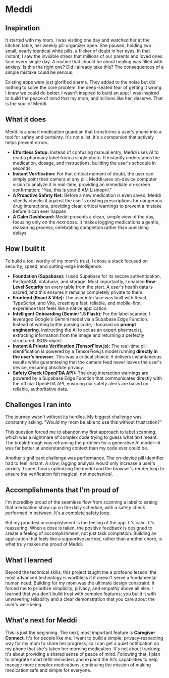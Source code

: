 # Meddi

## Inspiration

It started with my mom. I was visiting one day and watched her at the kitchen table, her weekly pill organizer open. She paused, holding two small, nearly identical white pills, a flicker of doubt in her eyes. In that instant, I saw the invisible stress that millions of our parents and loved ones face every single day. A routine that should be about healing was filled with anxiety. Is this the right one? Did I already take this? The consequences of a simple mistake could be serious.

Existing apps were just glorified alarms. They added to the noise but did nothing to solve the core problem: the deep-seated fear of getting it wrong. I knew we could do better. I wasn't inspired to build an app; I was inspired to build the peace of mind that my mom, and millions like her, deserve. That is the soul of Meddi.

## What it does

Meddi is a smart medication guardian that transforms a user's phone into a tool for safety and certainty. It's not a list, it's a companion that actively helps prevent errors.

*   **Effortless Setup:** Instead of confusing manual entry, Meddi uses AI to read a pharmacy label from a single photo. It instantly understands the medication, dosage, and instructions, building the user's schedule in seconds.
*   **Instant Verification:** For that critical moment of doubt, the user can simply point their camera at any pill. Meddi uses on-device computer vision to analyze it in real-time, providing an immediate on-screen confirmation: "Yes, this is your 8 AM Lisinopril."
*   **A Proactive Safety Net:** Before a new medication is even saved, Meddi silently checks it against the user's existing prescriptions for dangerous drug interactions, providing clear, critical warnings to prevent a mistake before it can ever happen.
*   **A Calm Dashboard:** Meddi presents a clean, simple view of the day, focusing only on the *next* dose. It makes logging medications a gentle, reassuring process, celebrating completion rather than punishing delays.

## How I built it

To build a tool worthy of my mom's trust, I chose a stack focused on security, speed, and cutting-edge intelligence.

*   **Foundation (Supabase):** I used Supabase for its secure authentication, PostgreSQL database, and storage. Most importantly, I enabled **Row-Level Security** on every table from the start. A user's health data is sacred, and this ensures it remains completely private to them.
*   **Frontend (React & Vite):** The user interface was built with React, TypeScript, and Vite, creating a fast, reliable, and mobile-first experience that feels like a native application.
*   **Intelligent Onboarding (Gemini 1.5 Flash):** For the label scanner, I leveraged Google's Gemini model via a Supabase Edge Function. Instead of writing brittle parsing code, I focused on **prompt engineering**, instructing the AI to act as an expert pharmacist, extracting information from the image and returning a perfectly structured JSON object.
*   **Instant & Private Verification (TensorFlow.js):** The real-time pill identification is powered by a TensorFlow.js model running **directly in the user's browser**. This was a critical choice: it delivers instantaneous results while guaranteeing that the camera feed never leaves the user's device, ensuring absolute privacy.
*   **Safety Check (OpenFDA API):** The drug interaction warnings are powered by a Supabase Edge Function that communicates directly with the official OpenFDA API, ensuring our safety alerts are based on reliable, authoritative data.

## Challenges I ran into

The journey wasn't without its hurdles. My biggest challenge was constantly asking: "Would my mom be able to use this without frustration?"

This question forced me to abandon my first approach to label scanning, which was a nightmare of complex code trying to guess what text meant. The breakthrough was reframing the problem for a generative AI model—it was far better at understanding context than my code ever could be.

Another significant challenge was performance. The on-device pill identifier had to feel instant. A slow, lagging analysis would only increase a user's anxiety. I spent hours optimizing the model and the browser's render loop to ensure the verification felt magical, not mechanical.

## Accomplishments that I'm proud of

I'm incredibly proud of the seamless flow from scanning a label to seeing that medication show up on the daily schedule, with a safety check performed in between. It's a complete safety loop.

But my proudest accomplishment is the feeling of the app. It's calm. It's reassuring. When a dose is taken, the positive feedback is designed to create a feeling of accomplishment, not just task completion. Building an application that feels like a supportive partner, rather than another chore, is what truly makes me proud of Meddi.

## What I learned

Beyond the technical skills, this project taught me a profound lesson: the most advanced technology is worthless if it doesn't serve a fundamental human need. Building for my mom was the ultimate design constraint. It forced me to prioritize simplicity, privacy, and empathy above all else. I learned that you don't build trust with complex features; you build it with unwavering reliability and a clear demonstration that you care about the user's well-being.

## What's next for Meddi

This is just the beginning. The next, most important feature is **Caregiver Connect**. It's for people like me. I want to build a simple, privacy-respecting way for my mom to share her progress, so I can get a quiet notification on my phone that she's taken her morning medication. It's not about tracking; it's about providing a shared sense of peace of mind. Following that, I plan to integrate smart refill reminders and expand the AI's capabilities to help manage more complex medications, continuing the mission of making medication safe and simple for everyone.
